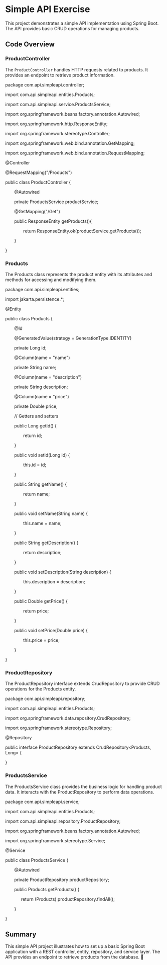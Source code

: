 # Simple API Exercise

This project demonstrates a simple API implementation using Spring Boot. The API provides basic CRUD operations for managing products.

## Code Overview

### ProductController

The `ProductController` handles HTTP requests related to products. It provides an endpoint to retrieve product information.

package com.api.simpleapi.controller;

import com.api.simpleapi.entities.Products;

import com.api.simpleapi.service.ProductsService;

import org.springframework.beans.factory.annotation.Autowired;

import org.springframework.http.ResponseEntity;

import org.springframework.stereotype.Controller;

import org.springframework.web.bind.annotation.GetMapping;

import org.springframework.web.bind.annotation.RequestMapping;

@Controller

@RequestMapping("/Products")

public class ProductController {

`    `@Autowired

`    `private ProductsService productService;

`    `@GetMapping("/Get")

`    `public ResponseEntity<Products> getProducts(){

`        `return ResponseEntity.ok(productService.getProducts());

`    `}

}

### Products

The Products class represents the product entity with its attributes and methods for accessing and modifying them.

package com.api.simpleapi.entities;

import jakarta.persistence.\*;

@Entity

public class Products {

`    `@Id

`    `@GeneratedValue(strategy = GenerationType.IDENTITY)

`    `private Long id;

`    `@Column(name = "name")

`    `private String name;

`    `@Column(name = "description")

`    `private String description;

`    `@Column(name = "price")

`    `private Double price;

`    `// Getters and setters

`    `public Long getId() {

`        `return id;

`    `}

`    `public void setId(Long id) {

`        `this.id = id;

`    `}

`    `public String getName() {

`        `return name;

`    `}

`    `public void setName(String name) {

`        `this.name = name;

`    `}

`    `public String getDescription() {

`        `return description;

`    `}

`    `public void setDescription(String description) {

`        `this.description = description;

`    `}

`    `public Double getPrice() {

`        `return price;

`    `}

`    `public void setPrice(Double price) {

`        `this.price = price;

`    `}

}

### ProductRepository

The ProductRepository interface extends CrudRepository to provide CRUD operations for the Products entity.

package com.api.simpleapi.repository;

import com.api.simpleapi.entities.Products;

import org.springframework.data.repository.CrudRepository;

import org.springframework.stereotype.Repository;

@Repository

public interface ProductRepository extends CrudRepository<Products, Long> {

}

### ProductsService

The ProductsService class provides the business logic for handling product data. It interacts with the ProductRepository to perform data operations.

package com.api.simpleapi.service;

import com.api.simpleapi.entities.Products;

import com.api.simpleapi.repository.ProductRepository;

import org.springframework.beans.factory.annotation.Autowired;

import org.springframework.stereotype.Service;

@Service

public class ProductsService {

`    `@Autowired

`    `private ProductRepository productRepository;

`    `public Products getProducts() {

`       `return (Products) productRepository.findAll();

`    `}

}

## Summary

This simple API project illustrates how to set up a basic Spring Boot application with a REST controller, entity, repository, and service layer. The API provides an endpoint to retrieve products from the database. 🚀
